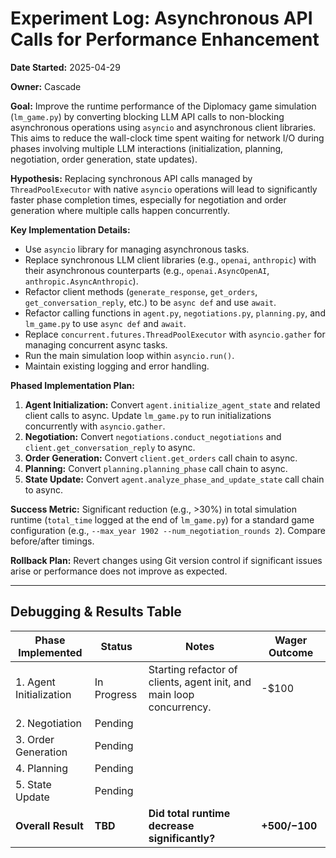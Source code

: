 # Experiment Log: Asynchronous API Calls for Performance Enhancement

**Date Started:** 2025-04-29

**Owner:** Cascade

**Goal:**
Improve the runtime performance of the Diplomacy game simulation (`lm_game.py`) by converting blocking LLM API calls to non-blocking asynchronous operations using `asyncio` and asynchronous client libraries. This aims to reduce the wall-clock time spent waiting for network I/O during phases involving multiple LLM interactions (initialization, planning, negotiation, order generation, state updates).

**Hypothesis:**
Replacing synchronous API calls managed by `ThreadPoolExecutor` with native `asyncio` operations will lead to significantly faster phase completion times, especially for negotiation and order generation where multiple calls happen concurrently.

**Key Implementation Details:**

*   Use `asyncio` library for managing asynchronous tasks.
*   Replace synchronous LLM client libraries (e.g., `openai`, `anthropic`) with their asynchronous counterparts (e.g., `openai.AsyncOpenAI`, `anthropic.AsyncAnthropic`).
*   Refactor client methods (`generate_response`, `get_orders`, `get_conversation_reply`, etc.) to be `async def` and use `await`.
*   Refactor calling functions in `agent.py`, `negotiations.py`, `planning.py`, and `lm_game.py` to use `async def` and `await`.
*   Replace `concurrent.futures.ThreadPoolExecutor` with `asyncio.gather` for managing concurrent async tasks.
*   Run the main simulation loop within `asyncio.run()`.
*   Maintain existing logging and error handling.

**Phased Implementation Plan:**

1.  **Agent Initialization:** Convert `agent.initialize_agent_state` and related client calls to async. Update `lm_game.py` to run initializations concurrently with `asyncio.gather`.
2.  **Negotiation:** Convert `negotiations.conduct_negotiations` and `client.get_conversation_reply` to async.
3.  **Order Generation:** Convert `client.get_orders` call chain to async.
4.  **Planning:** Convert `planning.planning_phase` call chain to async.
5.  **State Update:** Convert `agent.analyze_phase_and_update_state` call chain to async.

**Success Metric:**
Significant reduction (e.g., >30%) in total simulation runtime (`total_time` logged at the end of `lm_game.py`) for a standard game configuration (e.g., `--max_year 1902 --num_negotiation_rounds 2`). Compare before/after timings.

**Rollback Plan:**
Revert changes using Git version control if significant issues arise or performance does not improve as expected.

---

## Debugging & Results Table

| Phase Implemented      | Status     | Notes                                                                 | Wager Outcome |
| ---------------------- | ---------- | --------------------------------------------------------------------- | ------------- |
| 1. Agent Initialization | In Progress | Starting refactor of clients, agent init, and main loop concurrency. | -$100         |
| 2. Negotiation         | Pending    |                                                                       |               |
| 3. Order Generation    | Pending    |                                                                       |               |
| 4. Planning            | Pending    |                                                                       |               |
| 5. State Update        | Pending    |                                                                       |               |
| **Overall Result**     | **TBD**    | **Did total runtime decrease significantly?**                           | **+$500/-$100** |
